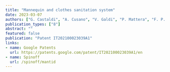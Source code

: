 ```yaml
---
title: "Mannequin and clothes sanitation system"
date: 2023-03-07
authors: ["G. Castaldi", "A. Cusano", "V. Galdi", "P. Mattera", "F. P. Monaco", "R. Parente"]
publication_types: ["8"]
abstract: ""
featured: false
publication: "Patent IT202100023039A1"
links:
- name: Google Patents
  url: https://patents.google.com/patent/IT202100023039A1/en
- name: Spinoff
  url: /spinoff/mantid
---
```


